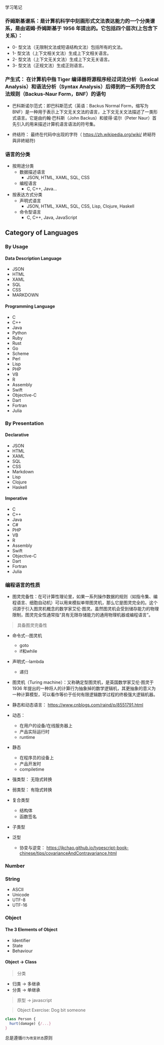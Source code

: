 学习笔记

### 乔姆斯基谱系：是计算机科学中刻画形式文法表达能力的一个分类谱系，是由诺姆·乔姆斯基于 1956 年提出的。它包括四个层次(上包含下关系）：
- 0- 型文法（无限制文法或短语结构文法）包括所有的文法。
- 1- 型文法（上下文相关文法）生成上下文相关语言。
- 2- 型文法（上下文无关文法）生成上下文无关语言。
- 3- 型文法（正规文法）生成正则语言。

### 产生式： 在计算机中指 Tiger 编译器将源程序经过词法分析（Lexical Analysis）和语法分析（Syntax Analysis）后得到的一系列符合文法规则（Backus-Naur Form，BNF）的语句

- 巴科斯诺尔范式：即巴科斯范式（英语：Backus Normal Form，缩写为 BNF）是一种用于表示上下文无关文法的语言，上下文无关文法描述了一类形式语言。它是由约翰·巴科斯（John Backus）和彼得·诺尔（Peter Naur）首先引入的用来描述计算机语言语法的符号集。

- 终结符： 最终在代码中出现的字符（ https://zh.wikipedia.org/wiki/ 終結符與非終結符)

### 语言的分类
- 按用途分类
  - 数据描述语言
    - JSON, HTML, XAML, SQL, CSS
  - 编程语言
    - C, C++, Java...
- 按表达方式分类
  - 声明式语言
    - JSON, HTML, XAML, SQL, CSS, Lisp, Clojure, Haskell
  - 命令型语言
    - C, C++, Java, JavaScript


## Category of Languages

### By Usage

#### Data Description Language
- JSON
- HTML
- XAML
- SQL
- CSS
- MARKDOWN

#### Programming Language
- C
- C++
- Java
- Python
- Ruby
- Rust
- Go
- Scheme
- Perl
- Lisp
- PHP
- VB
- R
- Assembly
- Swift
- Objective-C
- Dart
- Fortran
- Julia

### By Presentation

#### Declarative
- JSON
- HTML
- XAML
- SQL
- CSS
- Markdown
- Lisp
- Clojure
- Haskell

#### Imperative
- C
- C++
- Java
- C#
- PHP
- VB
- R
- Assembly
- Swift
- Objective-C
- Dart
- Fortran
- Julia

### 编程语言的性质

- 图灵完备性：在可计算性理论里，如果一系列操作数据的规则（如指令集、编程语言、细胞自动机）可以用来模拟单带图灵机，那么它是图灵完全的。这个词源于引入图灵机概念的数学家艾伦·图灵。虽然图灵机会受到储存能力的物理限制，图灵完全性通常指“具有无限存储能力的通用物理机器或编程语言”。

> 具备图灵完备性
- 命令式--图灵机
  - goto
  - if和while
- 声明式--lambda
  - 递归

- 图灵机（Turing machine）：又称确定型图灵机，是英国数学家艾伦·图灵于 1936 年提出的一种将人的计算行为抽象掉的数学逻辑机，其更抽象的意义为一种计算模型，可以看作等价于任何有限逻辑数学过程的终极强大逻辑机器。

- 静态和动态语言： https://www.cnblogs.com/raind/p/8551791.html
- 动态：
  - 在用户的设备/在线服务器上
  - 产品实际运行时
  - runtime
- 静态
  - 在程序员的设备上
  - 产品开发时
  - compiletime

- 强类型： 无隐式转换

- 弱类型： 有隐式转换

- 复合类型
  - 结构体
  - 函数签名

- 子类型

- 泛型
  - 协变与逆变： https://jkchao.github.io/typescript-book-chinese/tips/covarianceAndContravariance.html



### Number

### String
- ASCII
- Unicode
- UTF-8
- UTF-16

### Object

#### The 3 Elements of Object
- Identifier
- State
- Behaviour

#### Object -> Class

> 分类
- 归类 -> 多继承
- 分类 -> 单继承

> 原型 -> javascript

> Object Exercise: Dog bit someone
```js
class Person {
  hurt(damage) {/...}
}
```

总是遵循`行为改变状态`原则